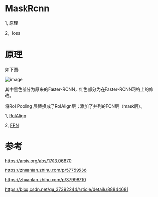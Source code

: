 MaskRcnn
===

1, 原理

2，loss


原理
===

如下图:

![image](https://user-images.githubusercontent.com/37278270/131234849-ef6da8f2-eed1-4cf0-b31d-e3ea5f5fe565.png)

其中黑色部分为原来的Faster-RCNN，红色部分为在Faster-RCNN网络上的修改。

将RoI Pooling 层替换成了RoIAlign层；添加了并列的FCN层（mask层）。

1, [RoIAlign](./two.md)

2, [FPN]()





参考
===

https://arxiv.org/abs/1703.06870

https://zhuanlan.zhihu.com/p/57759536

https://zhuanlan.zhihu.com/p/37998710

https://blog.csdn.net/qq_37392244/article/details/88844681
















